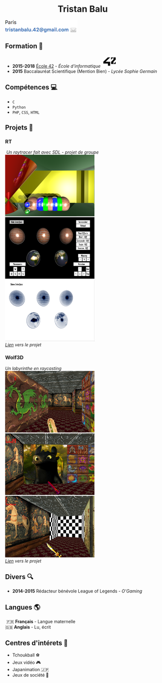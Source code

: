 <h1 align="center">Tristan Balu </h1>

<img alt="Informations" src="https://raw.githubusercontent.com/Flyeram/CV/master/img/infos.png"/>  

## Formation :pencil:   

+ **2015-2018**  [École 42](http://www.42.fr/) - *École d'informatique* <img alt="Logo 42" src="https://raw.githubusercontent.com/Flyeram/CV/master/img/42.jpg" height="40" width="50" />
+ **2015**       Baccalauréat Scientifique (Mention Bien) - *Lycée Sophie Germain*

## Compétences :computer:  

+ `C`
+ `Python`
+ `PHP`, `CSS`, `HTML`

## Projets :open_file_folder:  

### RT   
 *Un raytracer fait avec SDL - projet de groupe*    
<img alt="Image de RT" src="https://raw.githubusercontent.com/Flyeram/CV/master/img/rt-1.png" height="200" width="290" />
 <img alt="Image de RT" src="https://raw.githubusercontent.com/Flyeram/CV/master/img/rt-2.png" height="200" width="290" />
 <img alt="Image de RT" src="https://raw.githubusercontent.com/Flyeram/CV/master/img/rt-3.png" height="200" width="290" />  
*[Lien](https://github.com/Flyeram/RT-42) vers le projet*  

### Wolf3D   
*Un labyrinthe en raycasting*   
<img alt="Image de wolf3d" src="https://raw.githubusercontent.com/Flyeram/CV/master/img/wolf3d-1.png" height="200" width="290" />
 <img alt="Image de wolf3d" src="https://raw.githubusercontent.com/Flyeram/CV/master/img/wolf3d-2.png" height="200" width="290" />
 <img alt="Image de wolf3d" src="https://raw.githubusercontent.com/Flyeram/CV/master/img/wolf3d-3.png" height="200" width="290" />  
*[Lien](https://github.com/Flyeram/Wolf3d-42) vers le projet*  

## Divers :mag:

+ **2014-2015** Rédacteur bénévole League of Legends - *O'Gaming*

## Langues :earth_americas:   

 :fr: **Français** - Langue maternelle  
:gb: **Anglais** - Lu, écrit  

## Centres d'intérets :panda_face: 
+ Tchoukball :soccer:
+ Jeux vidéo :video_game:
+ Japanimation :jp:
+ Jeux de société :game_die:
